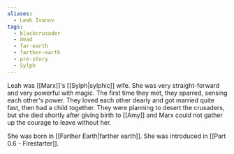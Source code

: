 ```yaml
---
aliases:
  - Leah Ivanov
tags:
  - blackcrusader
  - dead
  - far-earth
  - farther-earth
  - pre-story
  - Sylph
---
```

Leah was [[Marx]]'s [[Sylph|sylphic]] wife. She was very straight-forward and very powerful with magic. The first time they met, they sparred, sensing each other's power. They loved each other dearly and got married quite fast, then had a child together. They were planning to desert the crusaders, but she died shortly after giving birth to [[Amy]] and Marx could not gather up the courage to leave without her.

She was born in [[Farther Earth|farther earth]]. She was introduced in [[Part 0.6 - Firestarter]].